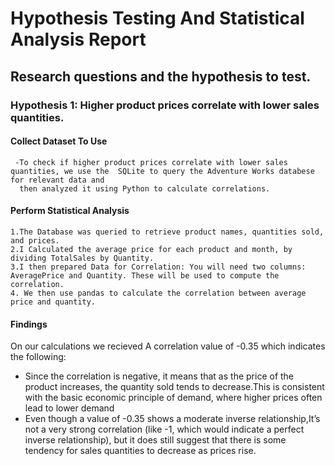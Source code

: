 # Hypothesis Testing And Statistical Analysis Report
##  Research questions and the hypothesis to test.
### Hypothesis 1: Higher product prices correlate with lower sales quantities.

#### Collect Dataset To Use
     -To check if higher product prices correlate with lower sales quantities, we use the  SQLite to query the Adventure Works databese for relevant data and 
      then analyzed it using Python to calculate correlations.
#### Perform Statistical Analysis
    1.The Database was queried to retrieve product names, quantities sold, and prices.
    2.I Calculated the average price for each product and month, by dividing TotalSales by Quantity.
    3.I then prepared Data for Correlation: You will need two columns: AveragePrice and Quantity. These will be used to compute the correlation.
    4. We then use pandas to calculate the correlation between average price and quantity.
  
#### Findings
On our calculations we recieved A correlation value of -0.35 which indicates the following:
   - Since the correlation is negative, it means that as the price of the product increases, the quantity sold tends to decrease.This is consistent with the basic economic principle of demand, where higher 
     prices often lead to lower demand
   -  Even though a value of -0.35 shows a moderate inverse relationship,It’s not a very strong correlation (like -1, which would indicate a perfect inverse relationship),
      but it does still suggest that there is some tendency for sales quantities to decrease as prices rise.

